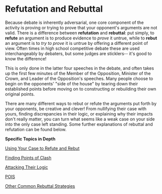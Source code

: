 # Refutation and Rebuttal

Because debate is inherently adversarial, one core component of the activity is proving or trying to prove that your opponent's arguments are not valid. There is a difference between **refutation** and **rebuttal**: put simply, to **refute** an argument is to produce evidence to *prove* it untrue, while to **rebut** an argument is to *try to prove* it is untrue by offering a different point of view. Often times in high school competitive debate these are used interchangeably by debaters, but some judges are sticklers-- it's good to know the difference!

This is only done in the latter four speeches in the debate, and often takes up the first few minutes of the Member of the Opposition, Minister of the Crown, and Leader of the Opposition's speeches. Many people choose to begin on the opponents' "side of the house" by tearing down their established points before moving on to constructing or rebuilding their own original points.

There are many different ways to rebut or refute the arguments put forth by your opponents, be creative and clever! From nullifying their case with yours, finding discrepancies in their logic, or explaining why their impacts don't really matter, you can turn what seems like a weak case on your side into the only case left standing. Some further explanations of rebuttal and refutation can be found below.

**Specific Topics in Depth**

[Using Your Case to Refute and Rebut](refutation-and-rebuttal/using-your-case.md)

[Finding Points of Clash](refutation-and-rebuttal/finding-points-of-clash.md)

[Attacking Their Logic](refutation-and-rebuttal/attacking-their-logic.md)

[POIS](refutation-and-rebuttal/pois.md)

[Other Common Rebuttal Strategies](refutation-and-rebuttal/other-common-rebuttal-strategies.md)
